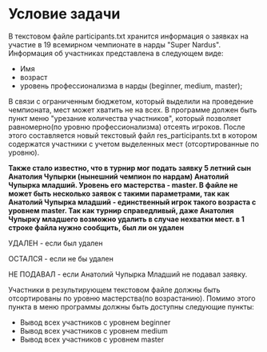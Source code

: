# Условие задачи
В текстовом файле participants.txt хранится информация о заявках на участие в 19 всемирном чемпионате в нарды "Super Nardus".
Информация об участниках представлена в следующем виде:
- Имя
- возраст
- уровень профессионализма в нарды (beginner, medium, master);

В связи с ограниченным бюджетом, который выделили на проведение чемпионата, мест может хватить не на всех. В программе должен быть
пункт меню "урезание количества участников", который позволяет равномерно(по уровню профессионализма) отсеять игроков. После этого составляется
новый текстовый файл res_participants.txt в котором содержатся участники с учетом выделенных мест (отсортированные по уровню). 


**Также стало известно, что в турнир мог подать заявку 5 летний сын Анатолия Чупырки (нынешний чемпион по нардам) Анатолий Чупырка младший. Уровень его мастерства - master. В файле не может быть несколько заявок с такими параметрами, так как Анатолий Чупырка младший - единственный игрок такого возраста с уровнем master. Так как турнир справедливый, даже Анатолия Чупырку младшего возможно удалить в случае нехватки мест. в 1 строке файла нужно сообщить, был ли он удален**

УДАЛЕН - если был удален

ОСТАЛСЯ - если не бы удален

НЕ ПОДАВАЛ - если Анатолий Чупырка Младший не подавал заявку.

Участники в результирующем текстовом файле должны быть отсортированы по уровню мастерства(по возрастанию).
Помимо этого пункта в меню программы должны быть доступны следующие пункты:
- Вывод всех участников с уровнем beginner
- Вывод всех участников с уровнем medium
- Вывод всех участников с уровнем master